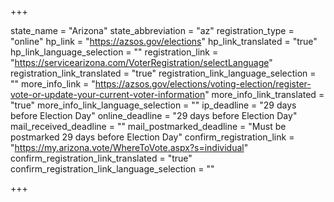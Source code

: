 +++

state_name = "Arizona"
state_abbreviation = "az"
registration_type = "online"
hp_link = "https://azsos.gov/elections"
hp_link_translated = "true"
hp_link_language_selection = ""
registration_link = "https://servicearizona.com/VoterRegistration/selectLanguage"
registration_link_translated = "true"
registration_link_language_selection = ""
more_info_link = "https://azsos.gov/elections/voting-election/register-vote-or-update-your-current-voter-information"
more_info_link_translated = "true"
more_info_link_language_selection = ""
ip_deadline = "29 days before Election Day"
online_deadline = "29 days before Election Day"
mail_received_deadline = ""
mail_postmarked_deadline = "Must be postmarked 29 days before Election Day"
confirm_registration_link = "https://my.arizona.vote/WhereToVote.aspx?s=individual"
confirm_registration_link_translated = "true"
confirm_registration_link_language_selection = ""

+++